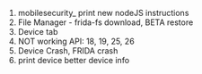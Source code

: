 1. mobilesecurity_ print new nodeJS instructions
2. File Manager - frida-fs download, BETA restore
3. Device tab
4. NOT working API: 18, 19, 25, 26 
5. Device Crash, FRIDA crash
6. print device better device info